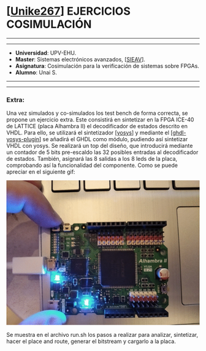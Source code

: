 # [[Unike267](https://github.com/Unike267)] EJERCICIOS COSIMULACIÓN
---
---

- **Universidad**: UPV-EHU.
- **Master**: Sistemas electrónicos avanzados, [[SIEAV](https://github.com/umarcor/SIEAV)].
- **Asignatura**: Cosimulación para la verificación de sistemas sobre FPGAs.
- **Alumno**: Unai S.

---
---

### Extra:

Una vez simulados y co-simulados los test bench de forma correcta, se propone un ejercicio extra. Este consistirá en sintetizar en la FPGA ICE-40 de LATTICE (placa Alhambra II) el decodificador de estados descrito en VHDL. Para ello, se utilizará el sintetizador [[yosys](https://github.com/YosysHQ/yosys)] y mediante el [[ghdl-yosys-plugin](https://github.com/ghdl/ghdl-yosys-plugin)] se añadirá el GHDL como módulo, pudiendo así sintetizar VHDL con yosys.
Se realizará un top del diseño, que introducirá mediante un contador de 5 bits pre-escaldo las 32 posibles entradas al decodificador de estados. También, asignará las 8 salidas a los 8 leds de la placa, comprobando así la funcionalidad del componente. Como se puede apreciar en el siguiente gif:

![flujo del state decoder](https://github.com/Unike267/Photos/blob/master/UNI-Photos/cosim/state_decoder.gif)

Se muestra en el archivo run.sh los pasos a realizar para analizar, sintetizar, hacer el place and route, generar el bitstream y cargarlo a la placa.


